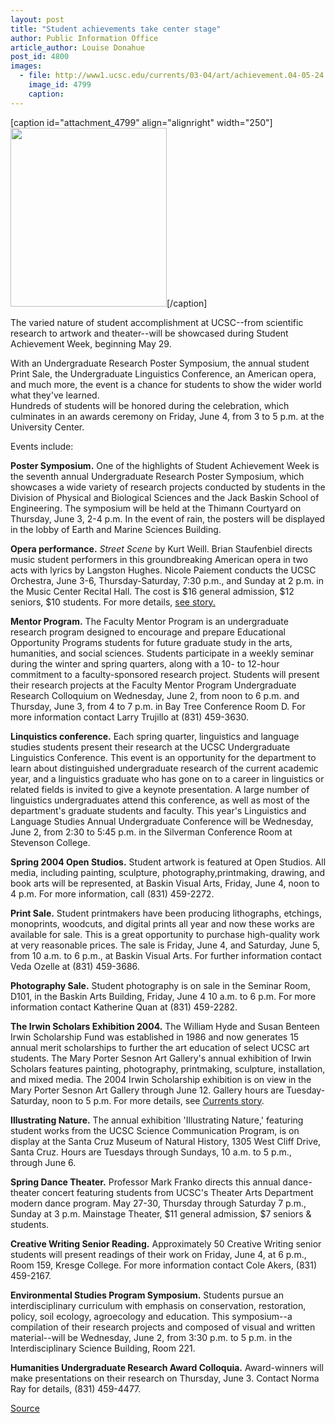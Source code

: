 ```yaml
---
layout: post
title: "Student achievements take center stage"
author: Public Information Office
article_author: Louise Donahue
post_id: 4800
images:
  - file: http://www1.ucsc.edu/currents/03-04/art/achievement.04-05-24.jpg
    image_id: 4799
    caption: 
---
```


[caption id="attachment_4799" align="alignright" width="250"]<a href="http://dev-ucsc-news.pantheonsite.io/wp-content/uploads/2004/05/achievement.04-05-24.jpg"><img class="size-full wp-image-4799" src="http://dev-ucsc-news.pantheonsite.io/wp-content/uploads/2004/05/achievement.04-05-24.jpg" alt="" width="250" height="286" /></a>[/caption]
<p>
  The varied nature of student accomplishment at UCSC--from scientific research to artwork and theater--will be showcased during Student Achievement Week, beginning May 29.<br>
</p>
<p>
  With an Undergraduate Research Poster Symposium, the annual student Print Sale, the Undergraduate Linguistics Conference, an American opera, and much more, the event is a chance for students to show the wider world what they've learned.<br>
  Hundreds of students will be honored during the celebration, which culminates in an awards ceremony on Friday, June 4, from 3 to 5 p.m. at the University Center.<br>
</p>
<p>
  Events include:<br>
</p>
<p>
  <b>Poster Symposium.</b> One of the highlights of Student Achievement Week is the seventh annual Undergraduate Research Poster Symposium, which showcases a wide variety of research projects conducted by students in the Division of Physical and Biological Sciences and the Jack Baskin School of Engineering. The symposium will be held at the Thimann Courtyard on Thursday, June 3, 2-4 p.m. In the event of rain, the posters will be displayed in the lobby of Earth and Marine Sciences Building.
</p>
<p>
  <b>Opera performance.</b> <i>Street Scene</i> by Kurt Weill. Brian Staufenbiel directs music student performers in this groundbreaking American opera in two acts with lyrics by Langston Hughes. Nicole Paiement conducts the UCSC Orchestra, June 3-6, Thursday-Saturday, 7:30 p.m., and Sunday at 2 p.m. in the Music Center Recital Hall. The cost is $16 general admission, $12 seniors, $10 students. For more details, <a href="http://currents.ucsc.edu/03-04/05-24/opera.html">see story.</a>
</p>
<p>
  <b>Mentor Program.</b> The Faculty Mentor Program is an undergraduate<br>
  research program designed to encourage and prepare Educational Opportunity Programs students for future graduate study in the arts, humanities, and social sciences. Students participate in a weekly seminar during the winter and spring quarters, along with a 10- to 12-hour commitment to a faculty-sponsored research project. Students will present their research projects at the Faculty Mentor Program Undergraduate Research Colloquium on Wednesday, June 2, from noon to 6 p.m. and Thursday, June 3, from 4 to 7 p.m. in Bay Tree Conference Room D. For more information contact Larry Trujillo at (831) 459-3630.<br>
</p>
<p>
  <b>Linquistics conference.</b> Each spring quarter, linguistics and language studies students present their research at the UCSC Undergraduate Linguistics Conference. This event is an opportunity for the department to learn about distinguished undergraduate research of the current academic year, and a linguistics graduate who has gone on to a career in linguistics or related fields is invited to give a keynote presentation. A large number of linguistics undergraduates attend this conference, as well as most of the department's graduate students and faculty. This year's Linguistics and Language Studies Annual Undergraduate Conference will be Wednesday, June 2, from 2:30 to 5:45 p.m. in the Silverman Conference Room at Stevenson College.
</p>
<p>
  <b>Spring 2004 Open Studios.</b> Student artwork is featured at Open Studios. All media, including painting, sculpture, photography,printmaking, drawing, and book arts will be represented, at Baskin Visual Arts, Friday, June 4, noon to 4 p.m. For more information, call (831) 459-2272.<br>
</p>
<p>
  <b>Print Sale.</b> Student printmakers have been producing lithographs, etchings, monoprints, woodcuts, and digital prints all year and now these works are available for sale. This is a great opportunity to purchase high-quality work at very reasonable prices. The sale is Friday, June 4, and Saturday, June 5, from 10 a.m. to 6 p.m., at Baskin Visual Arts. For further information contact Veda Ozelle at (831) 459-3686.<br>
</p>
<p>
  <b>Photography Sale.</b> Student photography is on sale in the Seminar Room, D101, in the Baskin Arts Building, Friday, June 4 10 a.m. to 6 p.m. For more information contact Katherine Quan at (831) 459-2282.<br>
</p>
<p>
  <b>The Irwin Scholars Exhibition 2004.</b> The William Hyde and Susan Benteen Irwin Scholarship Fund was established in 1986 and now generates 15 annual merit scholarships to further the art education of select UCSC art students. The Mary Porter Sesnon Art Gallery's annual exhibition of Irwin Scholars features painting, photography, printmaking, sculpture, installation, and mixed media. The 2004 Irwin Scholarship exhibition is on view in the Mary Porter Sesnon Art Gallery through June 12. Gallery hours are Tuesday-Saturday, noon to 5 p.m. For more details, see <a href="http://currents.ucsc.edu/03-04/05-17/irwin.html">Currents story</a>.
</p>
<p>
  <b>Illustrating Nature.</b> The annual exhibition 'Illustrating Nature,' featuring student works from the UCSC Science Communication Program, is on display at the Santa Cruz Museum of Natural History, 1305 West Cliff Drive, Santa Cruz. Hours are Tuesdays through Sundays, 10 a.m. to 5 p.m., through June 6.<br>
</p>
<p>
  <b>Spring Dance Theater.</b> Professor Mark Franko directs this annual dance-theater concert featuring students from UCSC's Theater Arts Department modern dance program. May 27-30, Thursday through Saturday 7 p.m., Sunday at 3 p.m. Mainstage Theater, $11 general admission, $7 seniors &amp; students.<br>
</p>
<p>
  <b>Creative Writing Senior Reading.</b> Approximately 50 Creative Writing senior students will present readings of their work on Friday, June 4, at 6 p.m., Room 159, Kresge College. For more information contact Cole Akers, (831) 459-2167.<br>
</p>
<p>
  <b>Environmental Studies Program Symposium.</b> Students pursue an interdisciplinary curriculum with emphasis on conservation, restoration, policy, soil ecology, agroecology and education. This symposium--a compilation of their research projects and composed of visual and written material--will be Wednesday, June 2, from 3:30 p.m. to 5 p.m. in the Interdisciplinary Science Building, Room 221.
</p>
<p>
  <b>Humanities Undergraduate Research Award Colloquia.</b> Award-winners will make presentations on their research on Thursday, June 3. Contact Norma Ray for details, (831) 459-4477.<br>
</p>
<p><a href="http://www1.ucsc.edu/currents/03-04/05-24/achievement.html" title="Permalink to achievement">Source</a></p>
